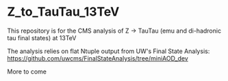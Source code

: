 # Z_to_TauTau_13TeV
This repository is for the CMS analysis of Z -> TauTau (emu and di-hadronic tau final states) at 13TeV

The analysis relies on flat Ntuple output from UW's Final State Analysis: https://github.com/uwcms/FinalStateAnalysis/tree/miniAOD_dev

More to come

